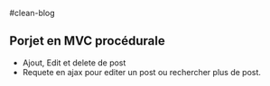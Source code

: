 #clean-blog
## Porjet en MVC procédurale
- Ajout, Edit et delete de post
- Requete en ajax pour editer un post ou rechercher plus de post.
